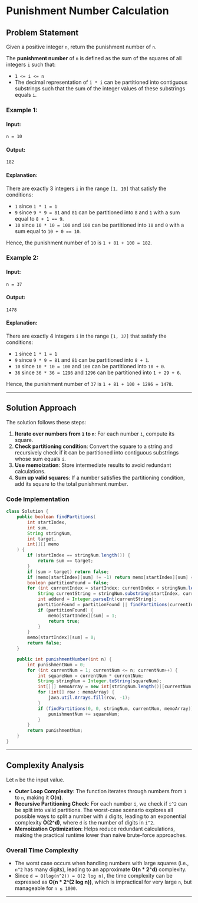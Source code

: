 # Punishment Number Calculation

## Problem Statement
Given a positive integer `n`, return the punishment number of `n`.

The **punishment number** of `n` is defined as the sum of the squares of all integers `i` such that:
- `1 <= i <= n`
- The decimal representation of `i * i` can be partitioned into contiguous substrings such that the sum of the integer values of these substrings equals `i`.

### Example 1:
#### Input:
```plaintext
n = 10
```
#### Output:
```plaintext
182
```
#### Explanation:
There are exactly 3 integers `i` in the range `[1, 10]` that satisfy the conditions:
- `1` since `1 * 1 = 1`
- `9` since `9 * 9 = 81` and `81` can be partitioned into `8` and `1` with a sum equal to `8 + 1 == 9`.
- `10` since `10 * 10 = 100` and `100` can be partitioned into `10` and `0` with a sum equal to `10 + 0 == 10`.

Hence, the punishment number of `10` is `1 + 81 + 100 = 182`.

### Example 2:
#### Input:
```plaintext
n = 37
```
#### Output:
```plaintext
1478
```
#### Explanation:
There are exactly 4 integers `i` in the range `[1, 37]` that satisfy the conditions:
- `1` since `1 * 1 = 1`
- `9` since `9 * 9 = 81` and `81` can be partitioned into `8 + 1`.
- `10` since `10 * 10 = 100` and `100` can be partitioned into `10 + 0`.
- `36` since `36 * 36 = 1296` and `1296` can be partitioned into `1 + 29 + 6`.

Hence, the punishment number of `37` is `1 + 81 + 100 + 1296 = 1478`.

---

## Solution Approach
The solution follows these steps:
1. **Iterate over numbers from `1` to `n`**: For each number `i`, compute its square.
2. **Check partitioning condition**: Convert the square to a string and recursively check if it can be partitioned into contiguous substrings whose sum equals `i`.
3. **Use memoization**: Store intermediate results to avoid redundant calculations.
4. **Sum up valid squares**: If a number satisfies the partitioning condition, add its square to the total punishment number.

### Code Implementation
```java
class Solution {
    public boolean findPartitions(
        int startIndex,
        int sum,
        String stringNum,
        int target,
        int[][] memo
    ) {
        if (startIndex == stringNum.length()) {
            return sum == target;
        }
        if (sum > target) return false;
        if (memo[startIndex][sum] != -1) return memo[startIndex][sum] == 1;
        boolean partitionFound = false;
        for (int currentIndex = startIndex; currentIndex < stringNum.length(); currentIndex++) {
            String currentString = stringNum.substring(startIndex, currentIndex + 1);
            int addend = Integer.parseInt(currentString);
            partitionFound = partitionFound || findPartitions(currentIndex + 1, sum + addend, stringNum, target, memo);
            if (partitionFound) {
                memo[startIndex][sum] = 1;
                return true;
            }
        }
        memo[startIndex][sum] = 0;
        return false;
    }

    public int punishmentNumber(int n) {
        int punishmentNum = 0;
        for (int currentNum = 1; currentNum <= n; currentNum++) {
            int squareNum = currentNum * currentNum;
            String stringNum = Integer.toString(squareNum);
            int[][] memoArray = new int[stringNum.length()][currentNum + 1];
            for (int[] row : memoArray) {
                java.util.Arrays.fill(row, -1);
            }
            if (findPartitions(0, 0, stringNum, currentNum, memoArray)) {
                punishmentNum += squareNum;
            }
        }
        return punishmentNum;
    }
}
```

---

## Complexity Analysis
Let `n` be the input value.
- **Outer Loop Complexity**: The function iterates through numbers from `1` to `n`, making it **O(n)**.
- **Recursive Partitioning Check**: For each number `i`, we check if `i^2` can be split into valid partitions. The worst-case scenario explores all possible ways to split a number with `d` digits, leading to an exponential complexity **O(2^d)**, where `d` is the number of digits in `i^2`.
- **Memoization Optimization**: Helps reduce redundant calculations, making the practical runtime lower than naive brute-force approaches.

### Overall Time Complexity
- The worst case occurs when handling numbers with large squares (i.e., `n^2` has many digits), leading to an approximate **O(n * 2^d)** complexity.
- Since `d = O(log(n^2)) = O(2 log n)`, the time complexity can be expressed as **O(n * 2^(2 log n))**, which is impractical for very large `n`, but manageable for `n ≤ 1000`.

---

